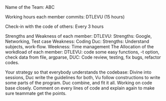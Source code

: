Name of the Team:  ABC

Working hours each member commits: DTLEVU (15 hours)

Check-in with the code of others: Every 3 hours

Strengths and Weakness of each member:
DTLEVU:
Strengths: Google, Networking, Test case
Weakness: Coding
Duc:
Strengths: Understand subjects, work-flow.
Weekness: Time management
The Allocation of the workdload of each member:
DTLEVU: code some easy functions, -t option, check data from file, argparse, 
DUC: Code review, testing, fix bugs, refactor codes.

Your strategy so that everybody understands the codebase:
Divine into sessions, Duc write the guidelines for both, Vu follow constructions to write some parts of the program. Duc combine, and fit it all.  Working on code base closely. Comment on every lines of code and explain again to make sure teammate get the points.

